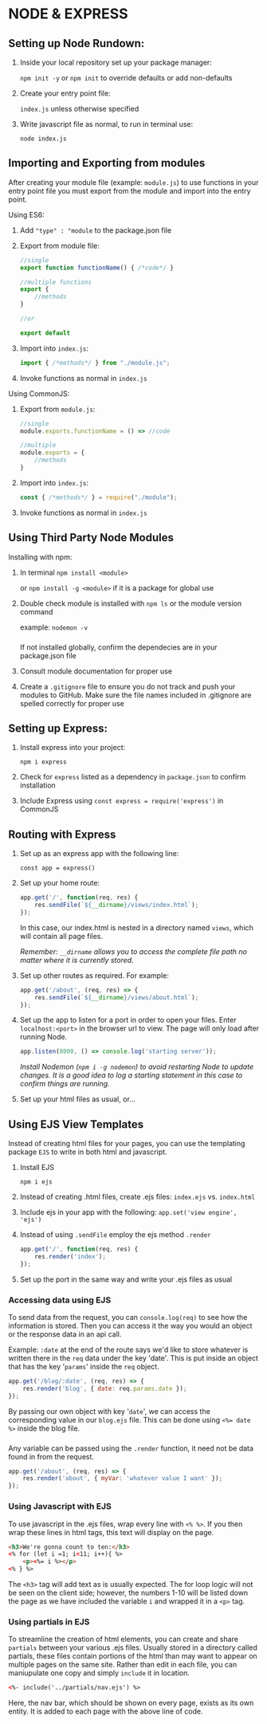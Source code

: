 # NODE & EXPRESS

## Setting up Node Rundown:
1. Inside your local repository set up your package manager:

    `npm init -y` or `npm init` to override defaults or add non-defaults
2. Create your entry point file:

    `index.js` unless otherwise specified
3. Write javascript file as normal, to run in terminal use:

    `node index.js`

## Importing and Exporting from modules

After creating your module file (example: `module.js`) to use functions in your entry point file you must export from the module and import into the entry point.

Using ES6:

1. Add `"type" : "module` to the package.json file
2. Export from module file:

    ```javascript
    //single
    export function functionName() { /*code*/ }

    //multiple functions
    export {
        //methods
    }

    //or 

    export default
    ```
3. Import into `index.js`:

    ```javascript
    import { /*methods*/ } from "./module.js";
    ```
4. Invoke functions as normal in `index.js`

Using CommonJS:

1. Export from `module.js`:

    ```javascript
    //single
    module.exports.functionName = () => //code   

    //multiple
    module.exports = {
        //methods
    }
    ```

2. Import into `index.js`:

    ```javascript
    const { /*methods*/ } = require("./module");
    ```

3. Invoke functions as normal in `index.js`

## Using Third Party Node Modules

Installing with npm:
1. In terminal `npm install <module>` 

    or `npm install -g <module>` if it is a package for global use

2. Double check module is installed with `npm ls` or the module version command

    example: `nodemon -v`
    ###
    If not installed globally, confirm the dependecies are in your package.json file

3. Consult module documentation for proper use

4. Create a `.gitignore` file to ensure you do not track and push your modules to GitHub.
    Make sure the file names included in .gitignore are spelled correctly for proper use

## Setting up Express:
1. Install express into your project:

    `npm i express`
3. Check for `express` listed as a dependency in `package.json` to confirm installation
2. Include Express using `const express = require('express')` in CommonJS

## Routing with Express
1. Set up as an express app with the following line:

    `const app = express()`
2. Set up your home route:

    ```javascript
    app.get('/', function(req, res) {
        res.sendFile(`${__dirname}/views/index.html`);
    });
    ```

    In this case, our index.html is nested in a directory named `views`, which will contain all page files.

    *Remember: `__dirname` allows you to access the complete file path no matter where it is currently stored.*

3. Set up other routes as required. For example:

    ``` javascript
    app.get('/about', (req, res) => {
        res.sendFile(`${__dirname}/views/about.html`);
    }); 
    ```
4. Set up the app to listen for a port in order to open your files.  Enter `localhost:<port>` in the browser url to view.  The page will only load after running Node.

    ```javascript
    app.listen(8000, () => console.log('starting server'));
    ```
    *Install Nodemon (`npm i -g nodemon`) to avoid restarting Node to update changes.  It is a good idea to log a starting statement in this case to confirm things are running.*

5. Set up your html files as usual, or...

## Using EJS View Templates

Instead of creating html files for your pages, you can use the templating package `EJS` to write in both html and javascript.

1. Install EJS

    `npm i ejs`

2. Instead of creating .html files, create .ejs files: 
    `index.ejs` vs. `index.html`

3. Include ejs in your app with the following:
    `app.set('view engine', 'ejs')`

4. Instead of using `.sendFile` employ the ejs method `.render`

    ```javascript
    app.get('/', function(req, res) {
        res.render('index');
    });
    ```
5. Set up the port in the same way and write your .ejs files as usual


### Accessing data using EJS

To send data from the request, you can `console.log(req)` to see how the information is stored.  Then you can access it the way you would an object or the response data in an api call.  

Example: `:date` at the end of the route says we'd like to store whatever is written there in the `req` data under the key 'date'.  This is put inside an object that has the key '`params`' inside the `req` object.  

```javascript
app.get('/blog/:date', (req, res) => {
    res.render('blog', { date: req.params.date });
});
```

By passing our own object with key '`date`', we can access the corresponding value in our `blog.ejs` file.  This can be done using `<%= date %>` inside the blog file. 
###
Any variable can be passed using the `.render` function, it need not be data found in from the request.

```javascript
app.get('/about', (req, res) => {
    res.render('about', { myVar: 'whatever value I want' });
});
```

### Using Javascript with EJS

To use javascript in the .ejs files, wrap every line with `<% %>`.  If you then wrap these lines in html tags, this text will display on the page.

```html
<h3>We're gonna count to ten:</h3>
<% for (let i =1; i<11; i++){ %>
    <p><%= i %></p>
<% } %>
```

The `<h3>` tag will add text as is usually expected.  The for loop logic will not be seen on the client side; however, the numbers 1-10 will be listed down the page as we have included the variable `i` and wrapped it in a `<p>` tag.

### Using partials in EJS

To streamline the creation of html elements, you can create and share `partials` between your various .ejs files.  Usually stored in a directory called partials, these files contain portions of the html than may want to appear on multiple pages on the same site.  Rather than edit in each file, you can maniupulate one copy and simply `include` it in location.

``` html
<%- include('../partials/nav.ejs') %>
```

Here, the nav bar, which should be shown on every page, exists as its own entity.  It is added to each page with the above line of code. 
